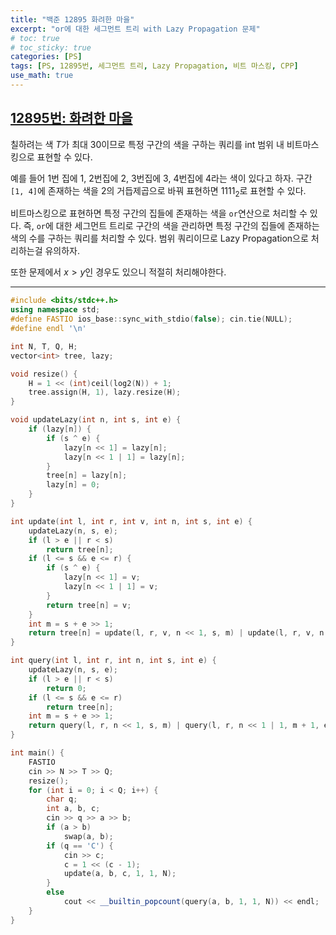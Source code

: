```yaml
---
title: "백준 12895 화려한 마을"
excerpt: "or에 대한 세그먼트 트리 with Lazy Propagation 문제"
# toc: true
# toc_sticky: true
categories: [PS]
tags: [PS, 12895번, 세그먼트 트리, Lazy Propagation, 비트 마스킹, CPP]
use_math: true
---
```


## [12895번: 화려한 마을](https://www.acmicpc.net/problem/12895)
  
  
칠하려는 색 $T$가 최대 30이므로 특정 구간의 색을 구하는 쿼리를 int 범위 내 비트마스킹으로 표현할 수 있다.  


예를 들어 1번 집에 1, 2번집에 2, 3번집에 3, 4번집에 4라는 색이 있다고 하자. 구간 `[1, 4]`에 존재하는 색을 2의 거듭제곱으로 바꿔 표현하면 1111<sub>2</sub>로 표현할 수 있다.  

비트마스킹으로 표현하면 특정 구간의 집들에 존재하는 색을 `or`연산으로 처리할 수 있다. 즉, `or`에 대한 세그먼트 트리로 구간의 색을 관리하면 특정 구간의 집들에 존재하는 색의 수를 구하는 쿼리를 처리할 수 있다. 범위 쿼리이므로 Lazy Propagation으로 처리하는걸 유의하자.  

또한 문제에서 $x > y$인 경우도 있으니 적절히 처리해야한다.



---

```cpp
#include <bits/stdc++.h>
using namespace std;
#define FASTIO ios_base::sync_with_stdio(false); cin.tie(NULL);
#define endl '\n'

int N, T, Q, H;
vector<int> tree, lazy;

void resize() {
    H = 1 << (int)ceil(log2(N)) + 1;
    tree.assign(H, 1), lazy.resize(H);
}

void updateLazy(int n, int s, int e) {
    if (lazy[n]) {
        if (s ^ e) {
            lazy[n << 1] = lazy[n];
            lazy[n << 1 | 1] = lazy[n];
        }
        tree[n] = lazy[n];
        lazy[n] = 0;
    }
}

int update(int l, int r, int v, int n, int s, int e) {
    updateLazy(n, s, e);
    if (l > e || r < s)
        return tree[n];
    if (l <= s && e <= r) {
        if (s ^ e) {
            lazy[n << 1] = v;
            lazy[n << 1 | 1] = v;
        }
        return tree[n] = v;
    }
    int m = s + e >> 1;
    return tree[n] = update(l, r, v, n << 1, s, m) | update(l, r, v, n << 1 | 1, m + 1, e);
}

int query(int l, int r, int n, int s, int e) {
    updateLazy(n, s, e);
    if (l > e || r < s)
        return 0;
    if (l <= s && e <= r)
        return tree[n];
    int m = s + e >> 1;
    return query(l, r, n << 1, s, m) | query(l, r, n << 1 | 1, m + 1, e);
}

int main() {
    FASTIO
    cin >> N >> T >> Q;
    resize();
    for (int i = 0; i < Q; i++) {
        char q;
        int a, b, c;
        cin >> q >> a >> b;
        if (a > b)
            swap(a, b);
        if (q == 'C') {
            cin >> c;
            c = 1 << (c - 1);
            update(a, b, c, 1, 1, N);
        }
        else
            cout << __builtin_popcount(query(a, b, 1, 1, N)) << endl;
    }
}
```

<br>
<br>